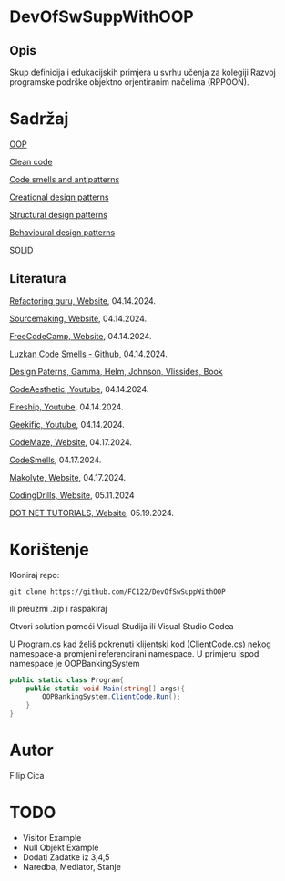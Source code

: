 # DevOfSwSuppWithOOP

## Opis
Skup definicija i edukacijskih primjera u svrhu učenja za kolegiji Razvoj programske podrške objektno orjentiranim načelima (RPPOON).

# Sadržaj
[OOP](https://github.com/FC122/DevOfSwSuppWithOOP/blob/master/DevOfSwSuppWithOOP/OOP/README.hr.md)

[Clean code](https://github.com/FC122/DevOfSwSuppWithOOP/blob/master/DevOfSwSuppWithOOP/CleanCode/README.hr.md)

[Code smells and antipatterns](https://github.com/FC122/DevOfSwSuppWithOOP/blob/master/DevOfSwSuppWithOOP/CodeSmellsAndAntipatterns/README.hr.md)

[Creational design patterns](https://github.com/FC122/DevOfSwSuppWithOOP/blob/master/DevOfSwSuppWithOOP/DesignPatterns/Creational/README.hr.md)

[Structural design patterns](https://github.com/FC122/DevOfSwSuppWithOOP/blob/master/DevOfSwSuppWithOOP/DesignPatterns/Structural/README.hr.md)

[Behavioural design patterns](https://github.com/FC122/DevOfSwSuppWithOOP/blob/master/DevOfSwSuppWithOOP/DesignPatterns/Behavioural/README.hr.md)

[SOLID](https://github.com/FC122/DevOfSwSuppWithOOP/blob/master/DevOfSwSuppWithOOP/SOLID/README.hr.md)

## Literatura
[Refactoring guru, Website](https://refactoring.guru), 04.14.2024.

[Sourcemaking, Website](https://sourcemaking.com), 04.14.2024.

[FreeCodeCamp, Website](https://www.freecodecamp.org/news/clean-coding-for-beginners), 04.14.2024.

[Luzkan Code Smells - Github](https://github.com/Luzkan/smells), 04.14.2024.

[Design Paterns, Gamma, Helm, Johnson, Vlissides, Book](https://github.com/ben-elbert/books/blob/master/Design%20Patterns%2C%20Elements%20of%20Reusable%20Object-Oriented%20Software.pdf)

[CodeAesthetic, Youtube](https://www.youtube.com/@CodeAesthetic), 04.14.2024.

[Fireship, Youtube](https://www.youtube.com/watch?v=tv-_1er1mWI), 04.14.2024.

[Geekific, Youtube](https://www.youtube.com/watch?v=mE3qTp1TEbg&list=PLlsmxlJgn1HJpa28yHzkBmUY-Ty71ZUGc), 04.14.2024.

[CodeMaze, Website](https://code-maze.com), 04.17.2024.

[CodeSmells](https://code-smells.com), 04.17.2024.

[Makolyte, Website](https://makolyte.com), 04.17.2024.

[CodingDrills, Website](https://www.codingdrills.com/tutorial/design-patterns-tutorial/introduction-to-dp), 05.11.2024

[DOT NET TUTORIALS, Website](https://dotnettutorials.net/course/csharp-dot-net-tutorials/), 05.19.2024.

# Korištenje
Kloniraj repo:
```
git clone https://github.com/FC122/DevOfSwSuppWithOOP
```
ili preuzmi .zip i raspakiraj

Otvori solution pomoći Visual Studija ili Visual Studio Codea

U Program.cs kad želiš pokrenuti klijentski kod (ClientCode.cs) nekog namespace-a promjeni referencirani namespace. U primjeru ispod namespace je OOPBankingSystem
```cs
public static class Program{
    public static void Main(string[] args){
        OOPBankingSystem.ClientCode.Run();
    }
}
```
# Autor
Filip Cica

# TODO
- Visitor Example
- Null Objekt Example
- Dodati Zadatke iz 3,4,5
- Naredba, Mediator, Stanje